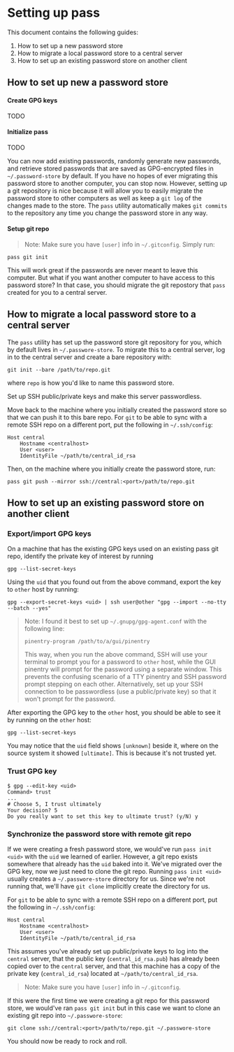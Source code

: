 # Setting up pass
This document contains the following guides:
1. How to set up a new password store
1. How to migrate a local password store to a central server
1. How to set up an existing password store on another client

## How to set up new a password store

#### Create GPG keys
TODO

#### Initialize pass
TODO

You can now add existing passwords, randomly generate new passwords, and
retrieve stored passwords that are saved as GPG-encrypted files in
`~/.password-store` by default. If you have no hopes of ever migrating this
password store to another computer, you can stop now. However, setting up a git
repository is nice because it will allow you to easily migrate the password
store to other computers as well as keep a `git log` of the changes made to the
store. The `pass` utility automatically makes `git commits` to the repository
any time you change the password store in any way.

#### Setup git repo
> Note: Make sure you have `[user]` info in `~/.gitconfig`.
Simply run:
```
pass git init
```

This will work great if the passwords are never meant to leave this computer.
But what if you want another computer to have access to this password store? In
that case, you should migrate the git repostory that `pass` created for you to
a central server.

## How to migrate a local password store to a central server
The `pass` utility has set up the password store git repository for you, which
by default lives in `~/.passwore-store`. To migrate this to a central server,
log in to the central server and create a bare repository with:
```
git init --bare /path/to/repo.git
```
where `repo` is how you'd like to name this password store.

Set up SSH public/private keys and make this server passwordless.

Move back to the machine where you initially created the password store so that
we can push it to this bare repo. For `git` to be able to sync with a remote
SSH repo on a different port, put the following in `~/.ssh/config`:
```
Host central
    Hostname <centralhost>
    User <user>
    IdentityFile ~/path/to/central_id_rsa
```

Then, on the machine where you initially create the password store, run:
```
pass git push --mirror ssh://central:<port>/path/to/repo.git
```

## How to set up an existing password store on another client

### Export/import GPG keys
On a machine that has the existing GPG keys used on an existing pass git repo,
identify the private key of interest by running
```
gpg --list-secret-keys
```

Using the `uid` that you found out from the above command, export the key to
`other` host by running:
```
gpg --export-secret-keys <uid> | ssh user@other "gpg --import --no-tty --batch --yes"
```

> Note: I found it best to set up `~/.gnupg/gpg-agent.conf` with the following
> line:
>
> `pinentry-program /path/to/a/gui/pinentry`
>
> This way, when you run the above command, SSH will use your terminal to
> prompt you for a password to `other` host, while the GUI pinentry will prompt
> for the password using a separate window. This prevents the confusing
> scenario of a TTY pinentry and SSH password prompt stepping on each other.
> Alternatively, set up your SSH connection to be passwordless (use a
> public/private key) so that it won't prompt for the password.

After exporting the GPG key to the `other` host, you should be able to see it
by running on the `other` host:
```
gpg --list-secret-keys
```

You may notice that the `uid` field shows `[unknown]` beside it, where on the
source system it showed `[ultimate]`. This is because it's not trusted yet.

### Trust GPG key
```
$ gpg --edit-key <uid>
Command> trust
...
# Choose 5, I trust ultimately
Your decision? 5
Do you really want to set this key to ultimate trust? (y/N) y
```

### Synchronize the password store with remote git repo
If we were creating a fresh password store, we would've run `pass init <uid>`
with the `uid` we learned of earlier. However, a git repo exists somewhere that
already has the `uid` baked into it. We've migrated over the GPG key, now we
just need to clone the git repo. Running `pass init <uid>` usually creates a
`~/.passwore-store` directory for us. Since we're not running that, we'll have
`git clone` implicitly create the directory for us.

For `git` to be able to sync with a remote SSH repo on a different port, put
the following in `~/.ssh/config`:
```
Host central
    Hostname <centralhost>
    User <user>
    IdentityFile ~/path/to/central_id_rsa
```

This assumes you've already set up public/private keys to log into the
`central` server, that the public key (`central_id_rsa.pub`) has already been
copied over to the `central` server, and that this machine has a copy of the
private key (`central_id_rsa`) located at `~/path/to/central_id_rsa`.

> Note: Make sure you have `[user]` info in `~/.gitconfig`.

If this were the first time we were creating a git repo for this password
store, we would've ran `pass git init` but in this case we want to clone an
existing git repo into `~/.passwore-store`:
```
git clone ssh://central:<port>/path/to/repo.git ~/.passwore-store
```

You should now be ready to rock and roll.

